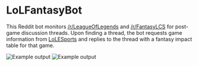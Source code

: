 LoLFantasyBot
=============

This Reddit bot monitors [/r/LeagueOfLegends](http://www.reddit.com/r/leagueoflegends) and [/r/FantasyLCS](http://www.reddit.com/r/FantasyLCS) for post-game discussion threads.  Upon finding a thread, the bot requests game information from [LoLESports](http://www.lolesports.com/) and replies to the thread with a fantasy impact table for that game.

![Example output](http://i.imgur.com/wqBSEwn.png)
![Example output](http://i.imgur.com/iu7ALsw.png)
